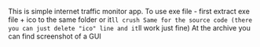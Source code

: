 This is simple internet traffic monitor app.
To use exe file - first extract exe file + ico to the same folder or it`ll crush
Same for the source code (there you can just delete "ico" line and it`ll work just fine)
At the archive you can find screenshot of a GUI
